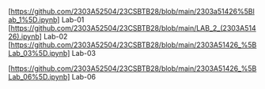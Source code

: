 [https://github.com/2303A52504/23CSBTB28/blob/main/2303a51426%5Blab_1%5D.ipynb] Lab-01
[https://github.com/2303A52504/23CSBTB28/blob/main/LAB_2_(2303A51426).ipynb] Lab-02
[https://github.com/2303A52504/23CSBTB28/blob/main/2303A51426_%5BLab_03%5D.ipynb] Lab-03

[https://github.com/2303A52504/23CSBTB28/blob/main/2303A51426_%5BLab_06%5D.ipynb] Lab-06
